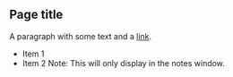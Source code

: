## Page title

A paragraph with some text and a [link](http://hakim.se).

- Item 1 <!-- .element: class="fragment"  -->
- Item 2 <!-- .element: class="fragment"  -->
Note:
This will only display in the notes window.
